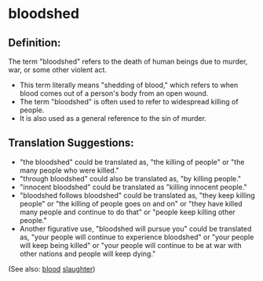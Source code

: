 # bloodshed #

## Definition: ##

The term "bloodshed" refers to the death of human beings due to murder, war, or some other violent act.

* This term literally means "shedding of blood," which refers to when blood comes out of a person's body from an open wound.
* The term "bloodshed" is often used to refer to widespread killing of people.
* It is also used as a general reference to the sin of murder.

## Translation Suggestions: ##

* "the bloodshed" could be translated as, "the killing of people" or "the many people who were killed."
* "through bloodshed" could also be translated as, "by killing people."
* "innocent bloodshed" could be translated as "killing innocent people."
* "bloodshed follows bloodshed" could be translated as, "they keep killing people" or "the killing of people goes on and on" or "they have killed many people and continue to do that" or "people keep killing other people."
* Another figurative use, "bloodshed will pursue you" could be translated as, "your people will continue to experience bloodshed" or "your people will keep being killed" or "your people will continue to be at war with other nations and people will keep dying."

(See also: [blood](../kt/blood.md) [slaughter](../other/slaughter.md))

